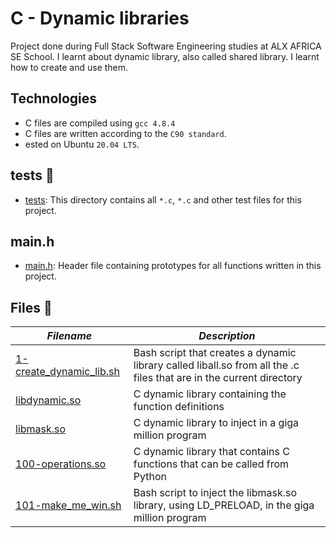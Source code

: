 # C - Dynamic libraries

Project done during Full Stack Software Engineering studies at ALX AFRICA SE School. I learnt about dynamic library, also called shared library. I learnt how to create and use them.

## Technologies
- C files are compiled using `gcc 4.8.4`
- C files are written according to the `C90 standard`.
- ested on Ubuntu `20.04 LTS`.

## tests 📁
- [tests](./tests): This directory contains all `*.c`, `*.c` and other test files for this project.

## main.h
* [main.h](./main.h): Header file containing prototypes for all functions written in this project.

## Files 📃
_Filename_ | _Description_ 
-----------|---------------
[1-create_dynamic_lib.sh](./1-create_dynamic_lib.sh) | Bash script that creates a dynamic library called liball.so from all the .c files that are in the current directory
[libdynamic.so](./libdynamic.so) | C dynamic library containing the function definitions
[libmask.so](./libmask.so) | C dynamic library to inject in a giga million program 
[100-operations.so](./100-operations.so) | C dynamic library that contains C functions that can be called from Python
[101-make_me_win.sh](./101-make_me_win.sh) | Bash script to inject the libmask.so library, using LD_PRELOAD, in the giga million program
